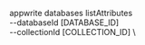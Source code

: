 appwrite databases listAttributes \
        --databaseId [DATABASE_ID] \
        --collectionId [COLLECTION_ID] \

